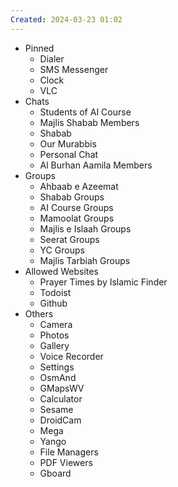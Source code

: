 ```yaml
---
Created: 2024-03-23 01:02
---
```

- Pinned
	- Dialer
	- SMS Messenger
	- Clock
	- VLC
- Chats
	- Students of AI Course
	- Majlis Shabab Members
	- Shabab
	- Our Murabbis
	- Personal Chat
	- Al Burhan Aamila Members
- Groups
	- Ahbaab e Azeemat
	- Shabab Groups
	- AI Course Groups
	- Mamoolat Groups
	- Majlis e Islaah Groups
	- Seerat Groups
	- YC Groups
	- Majlis Tarbiah Groups
- Allowed Websites
	- Prayer Times by Islamic Finder
	- Todoist
	- Github
- Others
	- Camera
	- Photos
	- Gallery
	- Voice Recorder
	- Settings
	- OsmAnd
	- GMapsWV
	- Calculator
	- Sesame
	- DroidCam
	- Mega
	- Yango
	- File Managers
	- PDF Viewers
	- Gboard
